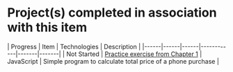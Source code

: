 # Project(s) completed in association with this item

| Progress | Item | Technologies | Description |
|------|------|------|------------|-------|-------|
| Not Started | [Practice exercise from Chapter 1](practice.js) | JavaScript | Simple program to calculate total price of a phone purchase |